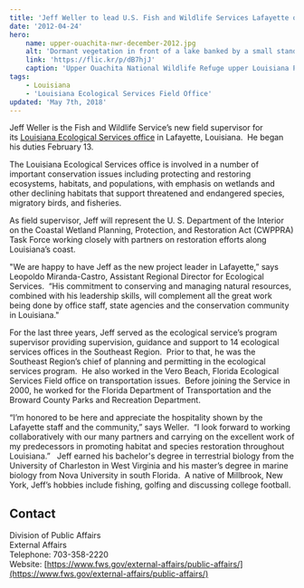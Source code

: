 ```yaml
---
title: 'Jeff Weller to lead U.S. Fish and Wildlife Services Lafayette office'
date: '2012-04-24'
hero:
    name: upper-ouachita-nwr-december-2012.jpg
    alt: 'Dormant vegetation in front of a lake banked by a small stand of pine trees.'
    link: 'https://flic.kr/p/dB7hjJ'
    caption: 'Upper Ouachita National Wildlife Refuge upper Louisiana Photo by Sean Gardner.'
tags:
    - Louisiana
    - 'Louisiana Ecological Services Field Office'
updated: 'May 7th, 2018'
---
```


Jeff Weller is the Fish and Wildlife Service’s new field supervisor for its [Louisiana Ecological Services office](http://www.fws.gov/lafayette/) in Lafayette, Louisiana.  He began his duties February 13.

The Louisiana Ecological Services office is involved in a number of important conservation issues including protecting and restoring ecosystems, habitats, and populations, with emphasis on wetlands and other declining habitats that support threatened and endangered species, migratory birds, and fisheries.

As field supervisor, Jeff will represent the U. S. Department of the Interior on the Coastal Wetland Planning, Protection, and Restoration Act (CWPPRA) Task Force working closely with partners on restoration efforts along Louisiana’s coast.

"We are happy to have Jeff as the new project leader in Lafayette,” says Leopoldo Miranda-Castro, Assistant Regional Director for Ecological Services.  “His commitment to conserving and managing natural resources, combined with his leadership skills, will complement all the great work being done by office staff, state agencies and the conservation community in Louisiana."

For the last three years, Jeff served as the ecological service’s program supervisor providing supervision, guidance and support to 14 ecological services offices in the Southeast Region.  Prior to that, he was the Southeast Region’s chief of planning and permitting in the ecological services program.  He also worked in the Vero Beach, Florida Ecological Services Field office on transportation issues.  Before joining the Service in 2000, he worked for the Florida Department of Transportation and the Broward County Parks and Recreation Department.

“I’m honored to be here and appreciate the hospitality shown by the Lafayette staff and the community,” says Weller.  “I look forward to working collaboratively with our many partners and carrying on the excellent work of my predecessors in promoting habitat and species restoration throughout Louisiana.”   Jeff earned his bachelor's degree in terrestrial biology from the University of Charleston in West Virginia and his master’s degree in marine biology from Nova University in south Florida.  A native of Millbrook, New York, Jeff’s hobbies include fishing, golfing and discussing college football.

## Contact

Division of Public Affairs  
External Affairs  
Telephone: 703-358-2220  
Website: [https://www.fws.gov/external-affairs/public-affairs/](https://www.fws.gov/external-affairs/public-affairs/)
